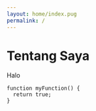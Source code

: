 ```yaml
---
layout: home/index.pug
permalink: /
---
```


# Tentang Saya
Halo

``` js/1,3-5
function myFunction() {
  return true;
}
```

